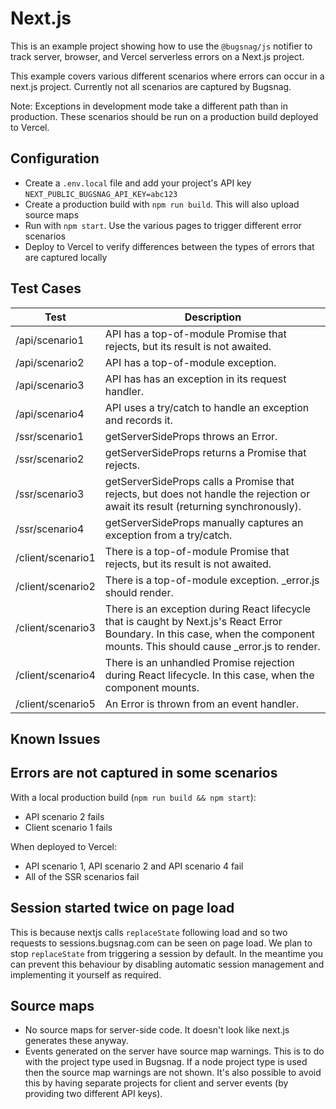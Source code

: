 # Next.js

This is an example project showing how to use the `@bugsnag/js` notifier to track server, browser, and Vercel serverless errors on a Next.js project.

This example covers various different scenarios where errors can occur in a next.js project. Currently not all scenarios are captured by Bugsnag.

Note: Exceptions in development mode take a different path than in production. These scenarios should be run on a production build deployed to Vercel.

## Configuration

- Create a `.env.local` file and add your project's API key `NEXT_PUBLIC_BUGSNAG_API_KEY=abc123`
- Create a production build with `npm run build`. This will also upload source maps
- Run with `npm start`. Use the various pages to trigger different error scenarios
- Deploy to Vercel to verify differences between the types of errors that are captured locally

## Test Cases

| Test          | Description                                                                                                                                                                    |
|---------------|--------------------------------------------------------------------------------------------------------------------------------------------------------------------------------|
| /api/scenario1    | API has a top-of-module Promise that rejects, but its result is not awaited.                                                                                                   |
| /api/scenario2    | API has a top-of-module exception.                                                                                                                                             |
| /api/scenario3    | API has has an exception in its request handler.                                                                                                                               |
| /api/scenario4    | API uses a try/catch to handle an exception and records it.                                                                                                                    |
| /ssr/scenario1    | getServerSideProps throws an Error.                                                                                                                                            |
| /ssr/scenario2    | getServerSideProps returns a Promise that rejects.                                                                                                                             |
| /ssr/scenario3    | getServerSideProps calls a Promise that rejects, but does not handle the rejection or await its result (returning synchronously).                                              |
| /ssr/scenario4    | getServerSideProps manually captures an exception from a try/catch.                                                                                                            |
| /client/scenario1 | There is a top-of-module Promise that rejects, but its result is not awaited.                                                                                                  |
| /client/scenario2 | There is a top-of-module exception. _error.js should render.                                                                                                                   |
| /client/scenario3 | There is an exception during React lifecycle that is caught by Next.js's React Error Boundary. In this case, when the component mounts. This should cause _error.js to render. |
| /client/scenario4 | There is an unhandled Promise rejection during React lifecycle. In this case, when the component mounts.                                                                       |
| /client/scenario5 | An Error is thrown from an event handler.                                                                                                                                      |

## Known Issues

## Errors are not captured in some scenarios

With a local production build (`npm run build && npm start`):
- API scenario 2 fails
- Client scenario 1 fails

When deployed to Vercel:
- API scenario 1, API scenario 2 and API scenario 4 fail
- All of the SSR scenarios fail

## Session started twice on page load

This is because nextjs calls `replaceState` following load and so two requests to sessions.bugsnag.com can be seen on page load. We plan to stop `replaceState` from triggering a session by default. In the meantime you can prevent this behaviour by disabling automatic session management and implementing it yourself as required.

## Source maps

- No source maps for server-side code. It doesn't look like next.js generates these anyway.
- Events generated on the server have source map warnings. This is to do with the project type used in Bugsnag. If a node project type is used then the source map warnings are not shown. It's also possible to avoid this by having separate projects for client and server events (by providing two different API keys).